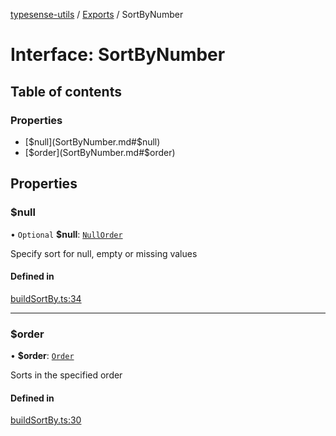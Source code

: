 [typesense-utils](../README.md) / [Exports](../modules.md) / SortByNumber

# Interface: SortByNumber

## Table of contents

### Properties

- [$null](SortByNumber.md#$null)
- [$order](SortByNumber.md#$order)

## Properties

### $null

• `Optional` **$null**: [`NullOrder`](../enums/NullOrder.md)

Specify sort for null, empty or missing values

#### Defined in

[buildSortBy.ts:34](https://github.com/igrek8/typesense-utils/blob/e048cc3/src/buildSortBy.ts#L34)

___

### $order

• **$order**: [`Order`](../enums/Order.md)

Sorts in the specified order

#### Defined in

[buildSortBy.ts:30](https://github.com/igrek8/typesense-utils/blob/e048cc3/src/buildSortBy.ts#L30)
